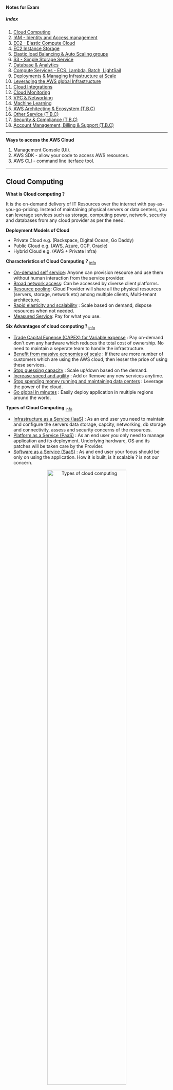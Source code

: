 <h4>Notes for Exam</h4>

<h5>Index</h5>
<ol>
  <li>
    <a href="#cloud-computing"><ins>Cloud Computing</ins></a></ins>
  </li>
  <li>
    <a href="#iam---identity-and-access-management"><ins>IAM - Identity and Access management</ins></a>
  </li>
  <li>
    <a href="#ec2---elastic-compute-cloud-iaas"><ins>EC2 - Elastic Compute Cloud</ins></a>
  </li>
  <li>
    <a href="#ec2-instance-storage"><ins>EC2 Instance Storage</ins></a>
  </li>
  <li>
    <a href="#elastic-load-balancing--auto-scaling-groups"><ins>Elastic load Balancing & Auto Scaling groups</ins></a>
  </li>
  <li>
    <a href="#s3---simple-storage-service"><ins>S3 - Simple Storage Service</ins></a>
  </li>
  <li>
    <a href="#databases--analytics"><ins>Database & Analytics</ins></a>
  </li>
  <li>
    <a href="#compute-services---ecs-lambda-batch-lightsail"><ins>Compute Services - ECS, Lambda, Batch, LightSail</ins></a>
  </li>
  <li>
    <a href="#deployments--managing-infrastructure-at-scale"><ins>Deployments & Managing Infrastructure at Scale</ins></a>
  </li>
  <li>
    <a href="#leveraging-the-aws-global-infrastructure"><ins>Leveraging the AWS global Infrastructure</ins></a>
  </li>
  <li>
    <a href="#cloud-integrations"><ins>Cloud Integrations</ins></a>
  </li>
  <li>
    <a href="#cloud-monitoring"><ins>Cloud Monitoring</ins></a>
  </li>
  <li>
    <a href="#vpc--networking"><ins>VPC & Networking</ins></a>
  </li>
  <li>
    <a href="#machine-learning"><ins>Machine Learning</ins></a>
  </li>
  <li>
    <a href="#"><ins>AWS Architecting & Ecosystem (T.B.C)</ins></a>
  </li>
  <li>
    <a href="#"><ins>Other Service (T.B.C)</ins></a>
  </li>
  <li>
    <a href="#"><ins>Security & Compliance (T.B.C)</ins></a>
  </li>
  <li>
    <a href="#"><ins>Account Management, Billing & Support (T.B.C)</ins></a>
  </li>
</ol>

---
<div>
  <strong>Ways to access the AWS Cloud</strong>
  <ol>
    <li>Management Console (UI).</li>
    <li>AWS SDK - allow your code to access AWS resources.</li>
    <li>AWS CLI - command line iterface tool.</li>
  </ol>
</div>

---

<h2>Cloud Computing</h2>

<strong>What is Cloud computing ? </strong>
<p>
  It is the on-demand delivery of IT Resources over the internet with pay-as-you-go-pricing. Instead of maintaining physical servers or data centers, you can leverage services such as storage, computing power, network, security and databases from any cloud provider as per the need.
</p>
<strong>Deployment Models of Cloud</strong>
<ul>
  <li>Private Cloud e.g. (Rackspace, Digital Ocean, Go Daddy)</li>
  <li>Public Cloud e.g. (AWS, Azure, GCP, Oracle)</li>
  <li>Hybrid Cloud e.g. (AWS + Private Infra)</li>
</ul>

<p>
  <strong>Characteristics of Cloud Computing ?</strong>
  <sub><a href="https://www.jigsawacademy.com/blogs/cloud-computing/characteristics-of-cloud-computing/">info</a></sub>
</p>

<ul>
  <li><ins>On-demand self service</ins>: Anyone can provision resource and use them without human interaction from the service provider.</li>
  <li><ins>Broad network access</ins>: Can be accessed by diverse client platforms.</li>
  <li><ins>Resource pooling</ins>: Cloud Provider will share all the physical resources (servers, storage, network etc) among multiple clients, Multi-tenant architecture.</li>
  <li><ins>Rapid elasticity and scalability</ins> : Scale based on demand, dispose resources when not needed.</li>
  <li><ins>Measured Service</ins>: Pay for what you use.</li>
</ul> 

<p>
  <strong>Six Advantages of cloud computing ? </strong> <sub><a href="https://docs.aws.amazon.com/whitepapers/latest/aws-overview/six-advantages-of-cloud-computing.html">info</a></sub>
</p>

<ul>
  <li><ins>Trade Capital Expense (CAPEX) for Variable expense</ins> : Pay on-demand don't own any hardware which reduces the total cost of ownership. No need to maintain a seperate team to handle the infrastructure.</li>
  <li><ins>Benefit from massive economies of scale</ins> : If there are more number of customers which are using the AWS cloud, then lesser the price of using these services.</li>
  <li><ins>Stop guessing capacity</ins> : Scale up/down based on the demand.</li>
  <li><ins>Increase speed and agility</ins> : Add or Remove any new services anytime.</li>
  <li><ins>Stop spending money running and maintaining data centers</ins> : Leverage the power of the cloud.</li>
  <li><ins>Go global in minutes</ins> : Easily deploy application in multiple regions around the world.</li>
</ul>

<p>
  <strong>Types of Cloud Computing</strong> <sub><a href="https://docs.aws.amazon.com/whitepapers/latest/aws-overview/types-of-cloud-computing.html" >info</a></sub>
</p>

<ul>
  <li><ins>Infrastructure as a Service (IaaS)</ins> : As an end user you need to maintain and configure the servers data storage, capcity, networking, db storage and connectivity, assess and security concerns of the resources.</li>
  <li><ins>Platform as a Service (PaaS)</ins> : As an end user you only need to manage application and its deployment. Underlying hardware, OS and its patches will be taken care by the Provider.</li>
  <li><ins>Software as a Service (SaaS)</ins> : As and end user your focus should be only on using the application. How it is built, is it scalable ? is not our concern.</li>
</ul>

<p align="center">
  <img align="center" style="display:block;margin:0% auto;width:70%;" alt="Types of cloud computing" src="assets/types-cloud-computing.jpg" />
  <p align="center">Cloud computing types responsibilities</p>
</p>

<p>
  <strong>Pricing of the Cloud </strong> <a href="https://aws.amazon.com/pricing/"><sub>info</sub></a>
</p>
<ul>
  <li><ins>Compute</ins> : Pay for the compute time.</li>
  <li><ins>Storage</ins> : Pay for the data stored in the cloud.</li>
  <li><ins>Data transfer OUT of the cloud</ins> : Data transfer in is free.</li>
</ul>

---

<h2>IAM - Identity and Access management</h2>
<strong>What is IAM ?</strong>
<p>
  AWS Identity and Access Management (IAM) provides fine-grained access control across all of AWS resources. With, IAM you can create users, groups and 
  assign permissions to them.
</p>

<p align="center">
  <img align="center" style="display:block;margin:0% auto;width:70%;" alt="IAM users and groups" src="assets/iam-user-groups.jpg" />
  <p align="center">IAM Users and Groups</p>
</p>

<strong>IAM Identities</strong> <a href="https://docs.aws.amazon.com/IAM/latest/UserGuide/id.html"><sub>info</sub></a>

<p>
  IAM identity provides access to an AWS account. Each IAM identity can be associated with one or more policies. Different types of identities under IAM:
</p>

<ul>
  <li><ins>Users</ins>: Members/Employees of the organization with pre-defined privileges and having an account in the AWS cloud. ROOT user is the one who registered the account, rest are called as the IAM users invited or added by the ROOT.</li>
  <li><ins>Groups</ins>: Consists of only users added to it. A user can be a part of one or more group. Group cannot be added to another group.</li>
  <li><ins>Permissions</ins>: Defines what privileges a user can have, in short which AWS resource an individual or a service can access or work with e.g. S3, EC2, Lambda, EBS etc</li>
  <li><ins>Role</ins>: A Role is a logical entity inside AWS, which can be assigned to any user/service. Roles have policies/permissions assigned to it and should be undertaken by any service/user who needs it.
    <div>
      <ins>Scenarios when you need to create roles</ins>
      <ul>
        <li><ins>Lambda Role</ins> : Lambda needs to access the S3 bucket to store or retrieve some files.</li>
        <li><ins>EC2 Role</ins> : EC2 services needs to access the S3 bucket to store or retrieve some files.</li>
        <li><ins>SQS Role</ins> : SQS services needs to send objects to lambda for further processing.</li>
      </ul>
    </div>
  </li>
</ul>

<strong>Access Management - IAM Policy structure</strong> <a href="https://docs.aws.amazon.com/IAM/latest/UserGuide/access_policies_manage.html"><sub>info</sub></a>

<p>
  Policies are JSON documents that are associated with a group, role or user. Policies define the types of permissions that a user can have. You should only assign the permissions that are required by the users.
</p>
<p>
  In the policy Version, ID, and a Statement are included. Because a statement is a list, it must contain at least one statement in order to be considered a valid policy. It manages the permissions required by the user or a service for various AWS resources.
</p>

<p>Example policy allowing all resources to access the S3 getObject service in AWS.</p>

<pre style="color:#FFF;background-color:#464646;">
  {
    "Id": "CustomS3ObjectAccessPolicy2072022",
    "Version": "2012-10-17",
    "Statement": [
      {
        "Sid": "StmtForCustomS3ObjectAccessPolicy2072022",
        "Effect": "Allow",
        "Principal": "*",
        "Action": [
          "s3:getObject"
      ],
      "Resource": "arn:aws:s3:::demo-learning-web-bucket/*"
      }
    ]
  }
</pre>

<ul>
  <li><ins>Id</ins>: the identifier of the policy. AWS recommended to use UUID for uniqueness.</li>
  <li><ins>Version</ins>: Specifies which syntax rules to be followed for the policy structure. Latest version is the "2012-10-17" older was "2008-10-17". Policy variables is introduced in the latest version.</li>
  <li><ins>Statement</ins>: contain a single statement or an array of individual statements. </li>
  <li><ins>Sid</ins>: unique identifier for the statement.</li>
  <li><ins>Effect</ins>: possible values Allow/Deny.</li>
  <li><ins>Principal</ins>: Who need to access, ARN of the user or the Service. Can specify a single value or a list.</li>
  <li><ins>Action</ins>: Possible actions that must be allowed to that resource. Inthe above example you are only allowing the getObject action from S3.</li>
  <li><ins>Resource</ins>: Limit to individual resources created under a Service. In the above example you are allowing access to a single bucket "demo-learning-web-bucket" created under the AWS S3 service.</li>
</ul>

<h4>Advanced</h4>
<ol>
  <li>
    <strong>AWS Cloudshell</strong>: This service is available only in few regions. It provides with an in browser terminal to interact with the AWS account and its services, alternative of using AWS-CLI.
  </li>
  <li>
    <strong>IAM Security Tool</strong>
    <div>
      <ol>
        <li><ins>IAM Credential Report</ins> : lists all users in the account and status of their credntials such as access keys, mfa status, password, last login etc</li>
        <li><ins>IAM Access Advisor</ins> : Shows permission granted to the user and when those services were last accessed.</li>
      </ol>
    </div>
  </li>
  <li>
    <strong>S.T.S Security Token Service</strong>: AWS provides AWS Security Token Service (AWS STS) as a web service that enables you to request temporary, limited-privilege credentials for AWS Identity and Access Management (IAM) users or for users you authenticate (federated users).
  </li>
  <li>
    <strong>Cognito</strong>: Amazon Cognito provides authentication, authorization, and user management for your web and mobile apps. Your users can sign in directly with a user name and password, or through a third party such as Facebook, Amazon, Google or Apple.
  </li>
  <li>
    <strong>Directory Service</strong>: AWS Directory Service provides multiple ways to use Microsoft Active Directory (AD) with other AWS services. Directories store information about users, groups, and devices, and administrators use them to manage access to information and resources. AWS Directory Service provides multiple directory choices for customers who want to use existing Microsoft AD or Lightweight Directory Access Protocol (LDAP)–aware applications in the cloud. It also offers those same choices to developers who need a directory to manage users, groups, devices, and access.
  </li>
  <li>
    <strong>AWS Identity Center</strong>: AWS IAM Identity Center (successor to AWS Single Sign-On) helps you securely create or connect your workforce identities and manage their access centrally across AWS accounts and applications. IAM Identity Center is the recommended approach for workforce authentication and authorization on AWS for organizations of any size and type. 
  </li>
</ol>

---

<h2>EC2 - Elastic Compute Cloud (IaaS)</h2>

<p>
  Amazon Elastic Compute Cloud (Amazon EC2) provides scalable computing capacity in the Amazon Web Services (AWS) Cloud. It eliminates the need to invest in hardware up front, so you can develop and deploy applications faster. Amazon EC2 enables you to scale up or down; handle changes in requirements or spikes in popularity, reducing the need to forecast traffic.
</p>

<strong>Instance Start-up</strong>

<p>EC2 service allows user to select below configuration when starting up a new EC2 instance.</p>

<ul>
  <li>Operting system : Window, Linux, Mac OS</li>
  <li>Compute Power & CPU cores</li>
  <li>System memory or RAM</li>
  <li>Storage Space in G.B.</li>
  <li>Static IP addresses assigned to the machine</li>
  <li>Security groups or the ports to allow and disallow the traffic</li>
  <li>EC2 user data - set up shell script commands to install or update any package when creating a new virtual machine, the script is only executed once. Can be used to setup a lamp stack, git tools, os updates etc</li>
</ul>

<strong>EC2 instance type</strong> <a href="https://aws.amazon.com/ec2/instance-types/"><sub>info</sub></a>

<ol>
  <li><ins>General Purpose</ins>: General purpose instances provide a balance of compute, memory and networking resources, good to use as application web servers.</li>
  <li><ins>Compute Optimised</ins>: Applications which require high processing power. e.g. batch processing, machine learning etc</li>
  <li><ins>Memory Optimised</ins>: Applications that process large data sets in memory. e.g. redis cache, non relation database, solr search cache etc This storage is best suitable for temporary storage data which be recreated anytime if there is a loss.</li>
  <li><ins>Accelerated Computing</ins>: Accelerated computing instances use hardware accelerators, or co-processors, to perform functions, such as floating point number calculations, graphics processing, or data pattern matching, more efficiently than is possible in software running on CPUs.</li>
  <li><ins>Storage optimised</ins>: Perform sequential read write operations on large datasets. These instances are fine tuned to deliver multiple low-latency, random I/O operaions per second for any application.</li>
</ol>

<strong>EC2 Security groups</strong> <a href="https://docs.aws.amazon.com/AWSEC2/latest/UserGuide/ec2-security-groups.html"><sub>info</sub></a>

<p>
  Security group allow incorming and outgoing traffic from your ec2 instances by acting as a firewall. you can configure the ports and the type of traffic that must be allowed to your EC2 instance. Incoming traffic is configred via the inbound rules and Outgoing using the outbound rules. By default all outgoing traffic only is allowed on security groups, you can attach more than one security group to any EC2 instances.
</p>
<p align="center">
  <img align="center" style="display:block;margin:0% auto;width:70%;" alt="Security Groups" src="assets/security-group.jpg" />
  <p align="center">Security Groups overview</p>
</p>
<strong>EC2 - Instance connect</strong>
<p>
  Allows to SSH into EC2 instance by starting a terminal session in the browser. Currently only works with linux AMI.
</p>

<strong>How do roles work for EC2 instances ?</strong>
<p>
  Application running on the EC2 instances needs access to the S3 service. So instead of adding the access_id/secret on the EC2 instance which will be a bad idea (anyone can see it), you create an IAM role and attach it to the instance. The role would be having all the necessary policies attached to it so that it can access the S3 service, application then can use the role's temporary credentials to access the S3 service.
</p>

<p align="center">
  <img align="center" style="display:block;margin:0% auto;width:70%;" style="width:95%;" alt="Security Groups" src="assets/ec2role.jpg" />
  <p align="center">EC2 role representation</p>
</p>

<strong>Instance purchasing options</strong> <a href="https://docs.aws.amazon.com/AWSEC2/latest/UserGuide/ec2-reserved-instances.html"><sub>info</sub></a>

<p>
  Amazon EC2 provides the following purchasing options which enable cost optimazation as per the need -:
</p>

<table>
  <thead>
    <tr>
      <th>Type</th>
      <th>Scope</th>
      <th>Description</th>
    </tr>
  </thead>
  <tbody>
    <tr>
      <td><strong>On-Demand Instances</strong></td>
      <td>Regional/Zonal</td>
      <td>Pay, by the second, for the instances that you launch.</td>
    </tr>
    <tr>
      <td><strong>Savings Plans</strong></td>
      <td>Regional/Zonal</td>
      <td>Reduce your Amazon EC2 costs by making a commitment to a consistent amount of usage, in USD per hour, for a term of 1 or 3 years. Further usage is priced as per on-demand rates.</td>
    </tr>
    <tr>
      <td><strong>Reserved Instances</strong></td>
      <td>Regional/Zonal</td>
      <td>Reduce your Amazon EC2 costs by making a commitment to a consistent instance configuration, including instance type and region, OS for a term of 1 or 3 years.</td>
    </tr>
    <tr>
      <td><strong>Convertible Reserved Instances</strong></td>
      <td>Regional/Zonal</td>
      <td>Allows to change the EC2 instance typem instance family, OS, scope and memory.</td>
    </tr>
    <tr>
      <td><strong>Sceduled Reserved Instances</strong></td>
      <td>Regional/Zonal</td>
      <td>With Scheduled Reserved Instances, you can reserve capacity that is scheduled to recur daily, weekly, or monthly, with a specified start time and duration, for a one-year term. After you complete your purchase, the instances are available to launch during the time windows that you specified.</td>
    </tr>
    <tr>
      <td><strong>Spot Instances</strong></td>
      <td>Regional/Zonal</td>
      <td>Request unused EC2 instances, which can reduce your Amazon EC2 costs significantly.</td>
    </tr>
    <tr>
      <td><strong>Dedicated Hosts</strong></td>
      <td>Specific Region</td>
      <td>Pay for a physical host that is fully dedicated to running your instances, and bring your existing per-socket, per-core, or per-VM software licenses to reduce costs. Most expensive option.</td>
    </tr>
    <tr>
      <td><strong>Dedicated Instances</strong></td>
      <td>Regional/Zonal</td>
      <td>Pay, by the hour, for instances that run on single-tenant hardware.</td>
    </tr>
    <tr>
      <td><strong>Capacity Reservations</strong></td>
      <td>Zonal</td>
      <td>Reserve capacity for your EC2 instances in a specific Availability Zone for any duration.</td>
    </tr>
  </tbody>
</table>

---

<h2>EC2 Instance Storage</h2>
<p>
  Amazon EC2 provides with flexible, cost effective, and easy-to-use data storage options for your EC2 instances. Each option has a unique combination of performance and durability.
</p>

<ol>
  <li><strong>EBS - Elastic block storage</strong>
  <p>
    Amazon EBS is network storage drive that can be attached to any EC2 instance for storing data which requires frequent updates. EBS drive can be attached to only one EC2 instance, but you can attach multiple EBS to one EC2 instance. These drives are confined to a given avaialbility zone i.e you cannot attach drive in us-east-1a to and EC2 isntance running in us-east-1b. In order to create backups of the attached EBS volumes you create snapshots which can be attached to any EC2 in another region or AZ.
    <a href="https://docs.aws.amazon.com/AWSEC2/latest/UserGuide/AmazonEBS.html"><sub>info</sub></a>
  </p>
  <p align="center">
    <img align="center" style="display:block;margin:0% auto;width:70%;" src="assets/ebs.jpg" />
    <p align="center">Elastic block storage representation</p>
  </p>
</li>
<li>
  <strong>EBS - Snapshot</strong>
  <p>
    Backup of EBS volumes is called as Snapshots. Can be taken when the EBS volume is attached to the EC2 instance, good is to dettach before taking the snapshot. It cab be copied across regions and AZ to attach it to another EC2 instances.<a href="https://docs.aws.amazon.com/AWSEC2/latest/UserGuide/EBSSnapshots.html"><sub>info</sub></a>
  </p>
  <ins>EBS Features</ins>
  <ul>
    <li>Move the snapshot to archive tier which can reduce the cost upto 75%. Restoring from archive tier can take upto 24-48 hours.</li>
    <li>Deleted snapshots can be recovered by setting up a retention period.</li>
  </ul>
</li>
<li>
  <strong>AMI - Amazon Machine Images</strong>
  <p>
    Are images which are created and maintained by the AWS team which helps in launching an EC2 instance, similar to an operating system image. you can launch multiple instance having the same AMI or different AMIs.
  </p>
  <p>
    you can create our own AMI by launching an EC2 instance and then customizing it as per our own requirement to create an image from it. This created image is specific to a region and can be copied across multiple regions.<a href="https://docs.aws.amazon.com/AWSEC2/latest/UserGuide/AMIs.html"><sub>info</sub></a>
  </p>
</li>
<li>
  <strong>EC2 - Builder image</strong>
  <p>
    Automate the create, update, test and distribute cycle of AMI or container images. This service can be run in a schedule daily, weekly, bi-weekly or on monthly basis. You pay only for the resources utilized for creating the image and the storage space required by the created image. Resources required for creating an image includes the EC2 instance as it takes the user supplied (bootstrap) commands to create the final image. Imagine this as creating a docker image in local using a Dockerfile, you need an environment to create it. As it is a regional service you can distribute it across any region.<a href="https://docs.aws.amazon.com/imagebuilder/latest/userguide/what-is-image-builder.html"><sub>info</sub></a>
  </p>
  <p align="center">
    <img align="center" style="display:block;margin:0% auto;width:70%;" src="assets/imgbuilder.jpg" />
    <p align="center">Image builder process</p>
  </p>
</li>
<li>
  <strong>EC2 - Instance Store</strong>
  <p>
    An instance store provides temporary block-level storage for our instance. This storage is located on disks that are physically attached to the host computer. Instance store is ideal for temporary storage of information that changes frequently, such as buffers, caches, scratch data, and other temporary content, or for data that is replicated across a fleet of instances, such as a load-balanced pool of web servers.
  </p>
  <p>
    An instance store consists of one or more instance store volumes exposed as block devices. The size of an instance store as well as the number of devices available varies by instance type.<a href="https://docs.aws.amazon.com/AWSEC2/latest/UserGuide/InstanceStorage.html"><sub>info</sub></a>
  </p>
</li>
<li>
  <strong>EFS - Elastic File Storage</strong>
  <p>
    Amazon EFS provides scalable file storage for use with Amazon EC2. You can use an EFS file system as a common data source for workloads and applications running on multiple instances. EFS can only be attached to linux machines.<a href="https://docs.aws.amazon.com/efs/latest/ug/whatisefs.html"><sub>info</sub></a>
  </p>
</li>
<li>
  <strong>EFS-IA - Elastic File Storage Infrequent access</strong>
  <p>
    Storage class optmized to redice cost of storage for file which are not accessed frequently. Cost are 92% lower than EFS standard class. Set a policy to move files to EFS-IA if they are not accessed in x days.
  </p>
</li>
</ol>

---

<h2>Elastic load Balancing & Auto Scaling groups</h2>

<ol>
  <li>
    <strong>Scalability & High Availability</strong>
    <p>
      A measurement of a system's ability to grow to accommodate an increase in demand. High availability means running your system/application in multiple regions or availability zones to avoid failure or hardware loss. A System or an Infrastructure can be called as scalable in two ways.
    </p>
    <ul>
      <li><ins>Vertical Scalability</ins>: Increasing the size of the instance or resource attached to it viz. RAM, CPU, Storage etc</li>
      <li><ins>Horizontal Scalability</ins>: Increase the number of instances running <a href="https://docs.aws.amazon.com/whitepapers/latest/real-time-communication-on-aws/high-availability-and-scalability-on-aws.html"><sub>info</sub></a></li>
    </ul>
  </li>
  <li>
    <strong>Elasticity</strong>
    <p>
      Any system which can scale up or down depending on the load. Elasticity is the ability to acquire resources as you need them and release resources when you no longer need them. In the cloud, you want to do this automatically. 
    </p>
  </li>
  <li>
    <strong>Agility</strong>
    <p>
      Ability to add new resources and hardware at ease.
    </p>
  </li>
  <li>
    <strong>Load Balancers</strong>
    <p>
      A load balancer distributes workloads across multiple compute resources, such as virtual servers. Using a load balancer increases the availability and fault tolerance of your applications.
    </p>
    <p>
      Compute resources can be added or removed from the load balancer as the need change, without disrupting the overall flow of requests to the applications.
    </p>
    <p>
      You can configure health checks, which monitor the health of the compute  resources, so that the load balancer sends requests only to the healthy ones.<a href="https://docs.aws.amazon.com/elasticloadbalancing/latest/userguide/what-is-load-balancing.html"><sub>info</sub></a>
    </p>
    <p align="center">
      <img align="center" style="display:block;margin:0% auto;width:70%;" src="assets/elb.jpg">
      <p align="center">Load Balancers</p>
    </p>
    <strong>Type of Load Balancers</strong>
    <ul>
      <li><ins>Application Load Balancer</ins>: Application Load Balancer operates at the request level (layer 7), routing traffic to targets (EC2 instances, containers, IP addresses, and Lambda functions) based on the content of the request. Ideal for advanced load balancing of HTTP and HTTPS traffic, Application Load Balancer provides advanced request routing targeted at delivery of modern application architectures, including microservices and container-based applications. It simplifies and improves the security of our application, by ensuring that the latest SSL/TLS ciphers and protocols are used at all times.</li>
      <li><ins>Network load Balancer</ins>: Network Load Balancer operates at the connection level (Layer 4), routing connections to targets (Amazon EC2 instances, microservices, and containers) within Amazon VPC, based on IP protocol data. Ideal for load balancing of both TCP and UDP traffic, Network Load Balancer is capable of handling millions of requests per second while maintaining ultra-low latencies. Network Load Balancer is optimized to handle sudden and volatile traffic patterns while using a single static IP address per Availability Zone. It is integrated with other popular AWS services such as Auto Scaling, Amazon EC2 Container Service (ECS), Amazon CloudFormation, and AWS Certificate Manager (ACM).</li>
      <li><ins>Gateway load Balancer</ins>: Gateway Load Balancer helps us easily deploy, scale, and manage your third-party virtual appliances. It gives you one gateway for distributing traffic across multiple virtual appliances while scaling them up or down, based on demand. This decreases potential points of failure in your network and increases availability.</li>
    </ul>
  </li>
  <li>
    <strong>Attaching Load Balancer for EC2 instances</strong>
    <p>Steps :</p>
    <ul>
      <li>Launch 2 EC2 instances with a single web page (index.html) which identifies the instance which is serving the current request.</li>
      <li>Create a Elastic Load Balancer of type application, attach a secutiry group to it which allows only HTTP traffic (port 80).</li>
      <li>Make sure similar security group are also attached to the EC2 instances to allow HTTP traffic.</li>
      <li>Create a Target Group which registers the two EC2 servers as targets.</li>
      <li>Assign this Target Group to the ALB.</li>
      <li>Copy the DNS name attached to the ALB, open it in the browser and verify if the correct web pages are served.</li>
    </ul>
  </li>
  <li>
    <strong>Auto Scaling Group</strong>
    <p>
      Traffic received by the application can increase at any time. Auto Scaling group contains a collection of EC2 instances that are treated as a logical grouping for the purposes of automatic scaling and management. The main goal of an Auto Scaling Group is to Scale-out (add more instances) when the load on the application increases and scale-in (remove instances) when it decreases, it also ensures that the minimum number of EC2 instances are always running and to replaces the faulty instances with healthy ones.<a href="https://docs.aws.amazon.com/autoscaling/ec2/userguide/auto-scaling-groups.html"><sub>info</sub></a>
    </p>
    <p align="center">
      <img align="center" style="display:block;margin:0% auto;width:70%;" src="assets/asg.jpg">
      <p align="center">Auto Scaling Group</p>
    </p>
  </li>
  <li>
    <strong>Scaling Strategies</strong>
    <ol>
      <li><ins>Manual Scaling</ins>: Change the ASG settings manually.</li>
      <li>
        <ins>Dynamic Scaling</ins>: Respond to changing demand.
        <ul>
          <li><ins>Simple/Step Scaling</ins>: With step scaling and simple scaling, you choose scaling metrics and threshold values for the CloudWatch alarms that invoke the scaling process.</li>
          <li><ins>Simple/Step Scaling</ins>: Specify an average value or metric of an application e.g. Scale to keep the CPU utilization at 60%.</li>
          <li><ins>Predictive Scaling</ins>: Use predictive scaling to increase the number of EC2 instances in your Auto Scaling group in advance of daily and weekly patterns in traffic flows.</li>
        </ul>
      </li>
    </ol>
  </li>
</ol>

---

<h2>S3 - Simple Storage Service</h2>

<p>
  Amazon Simple Storage Service (Amazon S3) is an object storage service that offers industry-leading scalability, data availability, security, and performance. Called as the main backbone of AWS and is promoted as a "infinitely scaling" storage service. Many websites hosted on AWS use S3 for storage as well as many AWS services. <a href="https://docs.aws.amazon.com/AmazonS3/latest/userguide/Welcome.html"><sub>info</sub></a></p>
<strong>Use Cases</strong>

<ul>
  <li>Backup and Storage</li>
  <li>Disaster Recovery</li>
  <li>Application hosting</li>
  <li>Files</li>
</ul>

<strong>Overview of S3 buckets</strong>

<ul>
  <li>Files stored in S3 are called as objects. Objects have a key associated with them which is the full path needed to retrieve that file from a given bucket.<br>Example: s3://my_bucket/my_file.txt => key is my_file.txt</li>
  <li>Buckets created in S3 must have unique name globally (across all regions).</li>
  <li>Buckets are created at region level.</li>
  <li>Maximum upload size is 5TB</li>
</ul>

<ol>
  <li>
    <strong>S3 Security</strong>: Access Control on S3 buckets and the objects contained in it.
    <ul>
      <li><ins>User Based</ins>: IAM Policies attached to a user confined to only specific S3 features.</li>
      <li><ins>Resource (Bucket Policies)</ins>: Permissions attached to the bucket applies to all the objects in the bucket owned by the bucket owner. If ACL option is disabled all objects contained inside the bucket are owned by the account/bucket owner including those uploaded by other AWS accounts. <a href="https://docs.aws.amazon.com/AmazonS3/latest/userguide/bucket-policies.html"><sub>info</sub></a></li>
      <li><ins>Resource (Object ACL)</ins>: Finer grain control on the objects uploaded in S3 bucket.</li>
      <li><ins>Resource (Bucket ACL)</ins>: Finer grain control on the Bucket.</li>
    </ul>
  </li>
  <li>
    <strong>S3 Public Bucket Policy</strong>: To allow public access (able to access files in browser or through any service) to files inside any bucket follow the following points. When creating a new/existing S3 bucket uncheck the option which reads "Block all public access", add a new Bucket policy using the <a href="https://awspolicygen.s3.amazonaws.com/policygen.html">Policy Generator</a> which allows all Principals (services/users) to access S3 objects.
    <pre style="color:#FFF;background-color:#464646;">
      {
        "Id": "Policy1661705525639",
        "Version": "2012-10-17",
        "Statement": [
          {
            "Sid": "Stmt1661705522813",
            "Action": [
              "s3:GetObject"
            ],
            "Effect": "Allow",
            "Resource": "arn:aws:s3:::demo-learning-web-bucket-replica",
            "Principal": "*"
          }
        ]
      }
    </pre>
  </li>
  <li>
    <strong>S3 versioning</strong>: Version S3 objects, it is enabled at bucket level. Over-writing the same object creates a new version. Versioning helps you to recover from accidental deletion or roll back to previous version. <strong>Imp notes</strong>: versioning can be enabled/disabled at any time after a bucket is created or when creating a new. If enabled after bucket creation all objects will have default value as "null". Disabling versioning does not deletes the previous versions.
  </li>
  <li>
    <strong>S3 Access Logs</strong>: Log all requests made to a S3 bucket from any service or account. The data is stored in another S3 bucket, used by data analysis tools to find access/usage patterns.
  </li>
  <li>
    <strong>S3 Replication</strong>: Copy contents of S3 bucket to another S3 bucket. Versioning must be enabled to achieve replication. Copying happens asynchronously, buckets can be in diffetent accounts.
    <ul>
      <li><ins>Cross Region Replication</ins>: Copy data to another bucket in different region.</li>
      <li><ins>Same Region Replication</ins>: Copy data to another bucket in same region.</li>
    </ul>
  </li>
  <li>
    <strong>S3 Storage Classes</strong>: Amazon S3 offers a range of storage classes that you can choose from, based on the data access, resiliency, and cost requirements of your workloads. S3 storage classes are purpose-built to provide the lowest cost storage for different access patterns. S3 storage classes are ideal for virtually any use case, including those with demanding performance needs, data residency requirements, unknown or changing access patterns, or archival storage. <a href="https://aws.amazon.com/s3/storage-classes/"><sub>info</sub></a>
    <p style="color:red;"><em>Note:: Check the official AWS docs (https://aws.amazon.com/s3/storage-classes/) for in depth understanding.</em></p>
    <table>
      <thead>
        <tr>
          <td><strong>Storage Classes</strong></td>
          <td><strong>Availability</strong></td>
          <td><strong>Features</strong></td>
          <td><strong>Use cases</strong></td>
        </tr>
      </thead>
      <tbody>
        <tr>
          <td>S3 Standard - General purpose</td>
          <td>99.99%</td>
          <td>Used for frequently accessed data. Low latency and high throughput.</td>
          <td>Web applications, dynamic applications, big data analytics</td>
        </tr>
        <tr>
          <td>S3 Standard - Infrequent access</td>
          <td>99.99%</td>
          <td>Used for less frequently accessed data, but requires rapid retrieval when needed.Minimum storage duration is 30 days.</td>
          <td>Long term storage, backups, data store for disaster recovery</td>
        </tr>
        <tr>
          <td>S3 One Zone - Infrequent access</td>
          <td>99.5%</td>
          <td>Used for less frequently accessed data, but requires rapid retrieval when needed. This storage class stores data in a single AZ unlike other who stores data into minimum of 3 AZ. Cost 20% less than S3 Standard - IA.Minimum storage duration is 30 days.</td>
          <td>Storing secondary backups</td>
        </tr>
        <tr>
          <td>S3 Glacier - Instant retrieval</td>
          <td>99.99%</td>
          <td>Archive storage class that delivers lowest cost storage for long lived data that is rarely accessed and requires retrieval in milliseconds. Using this storage class can save cost upto 68% than S3 - IA. Minimum storage duratin for objects should be 90 days.</td>
          <td>News media, user generated content etc</td>
        </tr>
        <tr>
          <td>S3 Glacier - Flexible retrieval</td>
          <td>99.99%</td>
          <td>Archived storage class. Costs 10% less than S3 glacier instance retrieval. Data which is less accessed less than 1/2 times in a year. This class differs from S3 - IA or S3 one zone IA, as archived data is not retrieved rapidly (minutes to hours). Configurable retrieval times, from minutes to hours, with free bulk retrievals. Minimum storage duration is 90 days.</td>
          <td>Disaster recovery, offsite data storage etc</td>
        </tr>
        <tr>
          <td>S3 Glacier - Deep Archive</td>
          <td>99.99%</td>
          <td>Archived storage class.Data retrieval can take around 12 hours. Minimum storage duration is 180 days.</td>
          <td>Disaster recovery, offsite data storage etc</td>
        </tr>
        <tr>
          <td>S3 Intelligent - Tiering</td>
          <td>99.99%</td>
          <td>Automatically move objects/files to other storage classes based on the usage patten. Can save cost by moving files to correct tier.</td>
          <td>any use case can be considered</td>
        </tr>
      </tbody>
    </table>
  </li>
  <li>
    <strong>S3 Object lock & Glacier Vault lock</strong>: Adopt a WORM policy (Write Once Read Many) model. Block an object version deletion for a specified amount of time.
  </li>
  <li>
    <strong>S3 Encryption</strong>: Three types to be considere for all uploaded files. No encryption - nothing is encrypted. Server-Side Encryption - Encrypt file after uploaded to S3, handled by AWS. Client side Encryption - USer encypts the file with some private key before uplaoding.
  </li>
  <li>
    <strong>AWS Snow family</strong>: Offline devices to perform data migrations in and out of AWS. If it takes weeks to transfer data to AWS over the network you should use Snowball devices.
    <p>Devices:</p>
    <table>
      <thead>
        <tr>
          <td></td>
          <td><strong>AWS Snowcone</strong></td>
          <td><strong>AWS Snowball edge storage optimized</strong></td>
          <td><strong>AWS snowball edge compute optimized</strong></td>
          <td><strong>AWS snowmobile</strong></td>
        </tr>
      </thead>
      <tbody>
        <tr>
          <td>Usable HDD Storage</td>
          <td>8 TB</td>
          <td>80 TB</td>
          <td>42 TB</td>
          <td>100 PB</td>
        </tr>
        <tr>
          <td>Usable SDD Storage</td>
          <td>14 TB</td>
          <td>1 TB</td>
          <td>7.68 TB</td>
          <td>No</td>
        </tr>
        <tr>
          <td>Usable vCPUs</td>
          <td>4 vCPUs</td>
          <td>40 vCPUs</td>
          <td>52 vCPUs</td>
          <td>N/A</td>
        </tr>
        <tr>
          <td>Usable Memory</td>
          <td>4 GB</td>
          <td>80 GB</td>
          <td>208 GB</td>
          <td>N/A</td>
        </tr>
        <tr>
          <td>Storage Clustering</td>
          <td>No</td>
          <td>Yes, 5-10 nodes</td>
          <td>Yes, 5-10 nodes</td>
          <td>N/A</td>
        </tr>
        <tr>
          <td>256-bit Encryption</td>
          <td>Yes</td>
          <td>Yes</td>
          <td>Yes</td>
          <td>Yes</td>
        </tr>
        <tr>
          <td>HIPAA Compliant</td>
          <td>No</td>
          <td>Yes, eligible</td>
          <td>Yes, eligible</td>
          <td>Yes, eligible</td>
        </tr>
        <tr>
          <td>Data Sync</td>
          <td>Pre-installed</td>
          <td>No</td>
          <td>No</td>
          <td>No</td>
        </tr>
      </tbody>
    </table>
  </li>
  <li>
    <strong>AWS Edge locations</strong>: Process or generate data on an edge location's. These locations may have limited/no internet access, no access to compiuting power. Examples: Trasport services, Ships, underground mining etc
  </li>
  <li>
    <strong>AWS Storage Gateway</strong>: AWS Storage Gateway is a set of hybrid  cloud storage services that provide on-premises access to virtually unlimited cloud storage.
  </li>
</ol>

---

<h2>Databases & Analytics</h2>

<ol>
  <li>
    <strong>AWS RDS & Aurora</strong>: RDS stands for Relational Database service, and is a managed Database service provided by the AWS. It allows provisioning database engines such as Mysql, Postgres, MariaDb, Oracle, Aurora etc. Aurora is a proprietary database built by AWS. <strong>Aurora is 5x better than using mysql on RDS and 3x better than using postgres on RDS.</strong>
    <p><br><ins>Why to use RDS ? you can install any database service in EC2 instances right ?</ins></p>
    <ul>
      <li>RDS is a managed service.</li>
      <li>AWS maintains & updates OS running the RDS instance.</li>
      <li>Features such as auto backups and restore.</li>
      <li>Read replicas for improved read performance.</li>
      <li>Multi AZ setup for Disaster recovery.</li>
      <li>Scaling capability.</li>
      <li>Storage backed by EBS.</li>
      <li>Dashboards for monitoring health.</li>
    </ul>
    <p align="center">
      <img align="center" style="display:block;margin:0% auto;width:70%;" alt="RDS architecture" src="assets/rds.jpg" />
      <p align="center">RDS architecture</p>
    </p>
  </li>
  <li>
    <strong>RDS Deployments options</strong>: Different ways you can configure RDS instances to serve any request.
    <ul>
      <li>
        <ins>Read Replicas</ins>: Amazon RDS Read Replicas provide enhanced performance and durability for Amazon RDS database (DB) instances. They make it easy to elastically scale out beyond the capacity constraints of a single DB instance for read-heavy database workloads. You can create one or more replicas of a given source DB Instance and serve high-volume application read traffic from multiple copies of your data, thereby increasing aggregate read throughput.
        <p align="center">
          <img align="center" style="display:block;margin:0% auto;width:70%;" alt="RDS architecture" src="assets/read-replicas.jpg" />
          <p align="center">RDS deployment architecture</p>
        </p>
      </li>
      <li>
        <ins>Multi AZ</ins>: In an Amazon RDS Multi-AZ deployment, Amazon RDS automatically creates a primary database (DB) instance and synchronously replicates the data to an instance in a different AZ. When it detects a failure, Amazon RDS automatically fails over to a standby instance without manual intervention.
        <a href="https://docs.aws.amazon.com/AmazonRDS/latest/UserGuide/Concepts.MultiAZSingleStandby.html"><sub>info</sub></a>
      </li>
      <li>
        <ins>Multi-Region</ins>: Similar to a Multi-AZ dpeloyment, but provides better application performance region wise as there can be multiple read replicas setup for a given primary database.
      </li>
    </ul>
  </li>
  <li>
    <strong>Elastic Cache</strong>: Is a in-memory database, supported engines are Memcache and Redis. Data stored here is not permanent hence should only be used as a cache service. All Database extensive read tasks must be shifted to an in-memory cache for better performance as it has low latency. <p><em>Strategy :: For any item that needs to be written to DB -> check if it exists in cache -> if not write/update to db then to the cache -> read from cache always -> if deleted from db delete from cache.</em></p>
  </li>
  <li>
    <strong>Dynamo DB</strong>: It is a fully managed NoSQL database. Data stored in dynamo db is encrypted at rest by default. Low in cost and has auto scaling capabilities. Data is stored in SSD's and replicated across multiple Availability Zones in an AWS Region, providing built-in high availability and data durability.
    <p><ins>Dynamo Accelerator DAX</ins>: Cache specific for dynamoc DB. Caches items which are frequently accessed.</p>
    <p><ins>Dynamo Global Tables</ins>: Make a DynamoDB table accessible with low latency across multiple regions.</p>
  </li>
  <li>
    <strong>Redshift</strong>: Based on PostgreSQL but not used for OLTP. Used for OLAP - online analytical proceessing. Columnar storage of data instead of Row, 10x better performance than other data warehousing tools. Provides SQL interface to execute queries.
  </li>
  <li>
    <strong>Amazon EMR</strong>: Stands for "Elastic MapReduce". Creates a Hadoop Cluster to analyze and process vast amount of data. Cluster can be made of multiple EC2 instances. EMR takes care of provisioning and configuring the instances. Provides auto-scaling and is integrated with Spot instances.
  </li>
  <li>
    <strong>Athena</strong>: Serverless query service to perform analytics against S3 objects. Use standard SQL language to query the files. Supports CSV, JSON, ORC files. Use-cases look for a pattern in log files.
  </li>
  <li>
    <strong>QuickSight</strong>: Serverless machine learning-powered business intelligence service to create dashboards. Can source data from RDS/Redshift/DynamoDb etc
  </li>
  <li>
    <strong>Document DB</strong>: AWS name for MongoDB with many performance changes added by AWS team.
  </li>
  <li>
    <strong>Neptune</strong>: Amazon Neptune is a fast, reliable, fully managed graph database service that makes it easy to build and run applications that work with highly connected datasets. The core of Neptune is a purpose-built, high-performance graph database engine that is optimized for storing billions of relationships and querying the graph with milliseconds latency. Neptune supports the popular graph query languages Apache TinkerPop Gremlin and W3C’s SPARQL, allowing you to build queries that efficiently navigate highly connected datasets. Neptune powers graph use cases such as recommendation engines, fraud detection, knowledge graphs, drug discovery, and network security.
  </li>
  <li>
    <strong>Amazon OLDB</strong>: Amazon Quantum Ledger Database (Amazon QLDB) is a fully managed ledger database that provides a transparent, immutable, and cryptographically verifiable transaction log owned by a central trusted authority. It is used to track all application data changes, and maintain a complete and verifiable history of changes over time.
  </li>
  <li>
    <strong>Managed Blockchain</strong>: Blockchain makes it possible to build applications where multiple parties can execute transactions without the need for a trusted, central authority.
  </li>
  <li>
    <strong>AWS Glue</strong>: Managed ETL (Extract Transform Load) service. Good to prepare and transform data (script) for analytics.
  </li>
  <li>
    <strong>DMS Service</strong>: Database migration service. Extract source data from XYZ database and restore to AWS managed database.
  </li>
</ol>

---

<h2>Compute Services - ECS, Lambda, Batch, LightSail</h2>

<ol>
  <li>
    <strong>ECS</strong>: Amazon Elastic Container Service (Amazon ECS) is a highly scalable and fast container management service. Use it to run, stop, and manage containers on a cluster. With Amazon ECS, containers are defined in a task definition that you use to run an individual task or tasks within a service. In this context, a service is a configuration that you use to run and maintain a specified number of tasks simultaneously in a cluster.
    <p>Featuers of ECS</p>
    <ul>
      <li>Integration with IAM.</li>
      <li>Integration with other AWS services.</li>
      <li>Integration with CI/CD tools and processes which monitors source code and build new images, then pushes to the registry.</li>
      <li>Support for sending container instance logs to cloud-watch.</li>
    </ul>
  </li>
  <li>
    <strong>Fargate</strong>: Similar to ECS only difference is the infrastructure is managed by AWS, hence you do not have to plan for capacity, servers, disk space etc. AWS will run the containers with the supplied configuration RAM/CPU.
  </li>
  <li>
    <strong>ECR</strong>: Elastic Container Registry, private registry to store Docker images.
  </li>
  <li>
    <strong>Serverless</strong>: Do not manage any infrastructure, just deploy the code and use the service. It is billed as Pay-per go pricing model.
  </li>
  <li>
    <strong>Lambda</strong>: Lambda is a compute service that lets us run code without provisioning or managing servers. Lambda runs our code on a high-availability compute infrastructure and performs all of the administration of the compute resources, including server and operating system maintenance, capacity provisioning and automatic scaling, and logging. With Lambda, you can run code for virtually any type of application or backend service. <a href="https://docs.aws.amazon.com/lambda/latest/dg/welcome.html"><sub>info</sub></a>
    <p><ins>Examples/Use-cases</ins></p>
    <ul>
      <li>Lambda connected to an API gateway which performs authentication tasks.</li>
      <li>Connected with cloud watch event rule "cron job".</li>
      <li>Push/Pull data from Snowflake.</li>
    </ul>
  </li>
  <li>
    <strong>API Gateway</strong>: Amazon API Gateway is an AWS service for creating, publishing, maintaining, monitoring, and securing REST, HTTP, and WebSocket APIs at any scale. API developers can create APIs that access AWS or other web services, as well as data stored in the AWS Cloud.
    <p>API gateway allows us to create the following API types HTTP, WebSocket, REST , REST API Private (Accesible only from a VPC).</p>
  </li>
  <li>
    <strong>AWS Batch</strong>: Managed service providing batch processing at a larger scale and provides the ability to access large amount of computing power. Can run 1000<sup>*</sup> of batch jobs efficiently. Batch service provisions EC2/Spot instance dynamically. Batch jobs are designed as Docker images which run on ECS inside the provision EC2 servers.
  </li>
  <li><strong>LightSail</strong>: Provides with virtual servers, database and networking; for users who do not wish to get into details of EC2 instance handling and has less cloud experience. Provides with high availability but provides no auto scaling and has limited integrations with other AWS services. e.g. Hosting a Lamp stack, good for dev/test sites etc
  </li>
</ol>

---

<h2>Deployments & Managing Infrastructure at Scale</h2>

<ol>
  <li>
    <strong>Cloud Formation</strong>: Have all the Infrastructure as Yaml code; (IaC templates) Create a template that describes all the AWS resources that are needed (like Amazon EC2 or Amazon RDS DB instances), and CloudFormation takes care of provisioning and configuring those resources for you. No manual intervention needed to create and configure AWS resources and figure out what's dependent on what; CloudFormation handles all the configuration.
  </li>
  <li>
    <strong>Cloud Development Kit (CDK)</strong>: Instead of writing cloud (IaC) templates in yaml format (cloud formation templates), CDK allows you to write them in any language of choice such as python, typescript, java, .net etc and this service compiles the code into CloudFormation templates.
    <p align="center">
      <img align="center" style="display:block;margin:0% auto;width:70%;" alt="CDK process" src="assets/cdk.jpg" />
      <p align="center">CDK process</p>
    </p>
  </li>
  <li>
    <strong>Elastic Beanstalk</strong>: Managed service which can be used to deploy/host your application in AWS cloud. Instance and OS configuration is handled by Beanstalk service. Provides with services such as capacity provisioning, load balancing & auto scaling.
    <p><a href="https://medium.com/@kyawzinlatt/aws-elastic-beanstalk-or-aws-lightsail-when-to-use-which-f448e4a49147">AWS Beanstalk vs LightSail</a>.</p>
  </li>
  <li>
    <strong>CodeDeploy</strong>: Managed Service which can be used to deploy code automatically to other services such as EC2, Lambda, Fargate and on-premises servers. CodeDeploy can deploy application code that runs on a server which is stored in Amazon S3 buckets, GitHub repositories, or Bitbucket repositories. It scales with the infrastructure, as in it can deploy to single or multiple instances without much delay.
    <ul>
      <li>Rapidly release new features.</li>
      <li>Update AWS Lambda function versions.</li>
      <li>Avoid downtime during application deployment.</li>
    </ul>
  </li>
  <li>
    <strong>CodeCommit</strong>: Source control service that hosts GIT based repositories. Makes it easy to collaborate with other users.
  </li>
  <li>
    <strong>CodeBuild</strong>: Managed Code building service in the cloud. Can pull data from CodeCommit, compile it, run unit tests and create deployable artifacts.
    <ul>
      <li>Fully managed, serverless.</li>
      <li>Continuosly scalable and higly available.</li>
      <li>Only pay for the build time.</li>
    </ul>
  </li>
  <li>
    <strong>Code Pipeline</strong>: CodePipeline is a continuous delivery service that automates the building, testing, and deployment of your software into prod/dev/test environments. Earlier you saw CodeDeploy, CodeCommit and CodeBuild; wondering how all of them can be connected ? CodePipeline allows us to create a view of the famous CI/CD tool using all of the above and other different services.
    <p align="center">
      <img align="center" style="display:block;margin:0% auto;width:70%;" alt="CodePipeline" src="assets/code-pipeline.jpg" />
      <p align="center">AWS Codepipeline</p>
    </p>
  </li>
  <li>
    <strong>CodeArtifact</strong>: It is a Artifact Management system which is usually used by a code-pipeline stage to store and retrieve artifacts. <p>Example: When running test cases in our code repository, test stage will create a test report file and store the same in the artifactory.</p>
    <p>Example 2: Integrate the build process with sonar lint and store the reports of all code violations in the artifactory.</p>
  </li>
  <li>
    <strong>CodeStar</strong>: Easier way to quickly setup CodeCommit, CodePipeline, CodeBuild, CodeDeploy, EC2 and other services. This service provides with an UI interface which allows us to use the above mentioned services.
  </li>
  <li>
    <strong>CloudNine</strong>: Is a Cloud IDE for writing, running and debugging our code. It opens in a browser, user can start working on any project with doing any pre-required code or development environment setup. Allows for code collaboration in real time.
  </li>
  <li>
    <strong>Systems Manager</strong>: AWS service to control/monitor/debug/update/patch the overall provisioned application infrastructure or the different AWS services. It helps administrators to investigate issues with any of the service or a group of services and remediate them by rolling out patches/updates.
    <p>Example: you need to monitor the fleet of EC2 instances, starting you need the SSM Agent installed on all of the  instances so that they can be controlled at once using the Systems manager service. </p>
    <p align="center">
      <img align="center" style="display:block;margin:0% auto;width:60%;" alt="Systems Manager" src="assets/ssm.jpg" />
      <p align="center">Systems Manager</p>
    </p>
  </li>
  <li>
    <strong>SSM Session Manager</strong>: Start a secure shell session to any of the EC2 instances controlled by the sessions manager service.
  </li>
  <li>
    <strong>AWS Ops Works</strong>: AWS OpsWorks is a configuration management service that helps to configure and operate applications in a cloud enterprise by using Puppet or Chef. AWS OpsWorks Stacks and AWS OpsWorks for Chef Automate allow to use Chef cookbooks and solutions for configuration management, while OpsWorks for Puppet Enterprise lets us configure a Puppet Enterprise master server in AWS. Puppet offers a set of tools for enforcing the desired state of your infrastructure, and automating on-demand tasks.
  </li>
</ol>

--- 

<h2>Leveraging the AWS global Infrastructure</h2>

<ol>
  <li>
    <strong>Global Applications</strong>: Application's deployed in multiple AZs and regions, not restricted to a given geographic area. This setup allows you to operate applications which are highly available, fault tolerant and scalable <a href="https://aws.amazon.com/about-aws/global-infrastructure/"><sub>info</sub></a>
    <p>Benefits of using the Global Infrastructure -:</p>
    <ul>
      <li>Security</li>
      <li>Scalability</li>
      <li>Availability</li>
      <li>Flexibility</li>
      <li>Performance - (Decreased Latency)</li>
      <li>Global Footprint</li>
      <li>Disaster Recovery: Failover to another region if there a disaster at some geographic location.</li>
    </ul>
  </li>
  <li>
    <strong>Route 53</strong>: It is a highly scalable and available DNS management service. <strong>DNS</strong> = The Domain Name System is the hierarchical and decentralized naming system used to identify computers reachable through the Internet or other Internet Protocol networks. (name => IP Address mapping) (www.google.com => 142.250.182.228)
    <p><strong>DNS Record types </strong><a href="https://docs.aws.amazon.com/Route53/latest/DeveloperGuide/ResourceRecordTypes.html"><sub>info</sub></a></p>
    <ul>
      <li>A record : Domain to IPv4</li>
      <li>AAAA record : Domain to IPv6.</li>
      <li>Alias record : Route traffic from a Domain to some AWS service.</li>
      <li>CNAME record : Route traffic from a Domain to another domain.</li>
    </ul>
    <p><strong>Routing Policy </strong><a href="https://docs.aws.amazon.com/Route53/latest/DeveloperGuide/routing-policy.html"><sub>info</sub></a></p>
    <ul>
      <li><ins>Simple routing</ins>: Domain pointing to a single webserver.</li>
      <li><ins>Failover routing</ins>: DNS system does a Health check on the webserver and sends traffic to the health one.</li>
      <li><ins>Geolocation routing</ins>: Redirect client request to the nearest server determined by the users location.</li>
      <li><ins>Geoproximity routing</ins>: Redirect client request to the nearest server determined by the users location as well the resources.</li>
      <li><ins>Latency routing</ins>: Redirect traffic to the server which provides the least latency.</li>
      <li><ins>IP-based routing</ins>: Route traffic based on the location of the users, and have the IP addresses that the traffic originates from</li>
      <li><ins>Multivalue answer routing</ins>: T.B.D</li>
      <li><ins>Weighted routing</ins>: Route traffic to multiple resources in proportions that is specified. Weighted records can be created in private hosted zone.</li>
    </ul>
  </li>
  <li>
    <strong>Cloudfront</strong>: Is a Content Delivery Network (CDN), which speeds up the delivery of static assets of website (.css, .js, .html, img/*). Cloud front serve requested resources through a network of data locations called the Edge locations. There are in total 216 AWS edge locations globally.
    <p><ins>How does Cloudfront serve any requests ?</ins>: </p>
    <ul>
      <li>When a resource served via. the Cloudfront service is requested, the request is routed to the nearest edge location providing the least latency. Cloudfront will cache the resource, to serve it faster for further requests.</li>
      <li>
        If Cloudfront finds a valid cached copy of the requested resource it will serve the same.
      </li>
    </ul>
    <p><ins>Cloudfront distributions</ins>: Distribution must be created in order to use Cloudfront service, it is a set of config which tell the service on how to serve the requested resource. Types of config.</p>
    <ul>
      <li>
        <ins>Content origin</ins>: the Amazon S3 bucket, AWS Elemental MediaPackage channel, AWS Elemental MediaStore container, Elastic Load Balancing load balancer, or HTTP server from which CloudFront gets the files to distribute.</li>
      <li>
        <ins>Access</ins>: whether the files to be available to everyone or restrict access to some users.
      </li>
      <li>
        <ins>Security</ins>: should CloudFront ask users to use HTTPS to access the content.
      </li>
      <li>
        <ins>Cache key</ins>: what must be the value of the cache-key. The cache key uniquely identifies each file in the cache for a given distribution.
      </li>
      <li>
        <ins>Origin request settings</ins>: should cloudfront relay the request Headers, Query, Cookies to the origin service.
      </li>
      <li>
        <ins>Geographic restrictions</ins>: should CloudFront prevent users in selected countries from accessing the content.
      </li>
      <li>
        <ins>Logs</logs>: should CloudFront create standard logs or real-time logs that show viewer activity.
      </li>
    </ul>
  </li>
  <li>
    <strong>S3 Transfer Acceleration</strong>: Amazon S3 Transfer Acceleration is a bucket-level feature that enables fast, easy, and secure transfers of files over long distances between the requestor and an S3 bucket. Transfer Acceleration is designed to optimize transfer speeds from across the world into S3 buckets. Transfer Acceleration takes advantage of the globally distributed edge locations in Amazon CloudFront. As the data arrives at an edge location, the data is routed to Amazon S3 over an optimized network path.
    <p><strong>Ways to upload files to an S3 bucket</strong>:</p>
    <ul>
      <li>Directly upload to an S3 bucket.</li>
      <li>Use S3 transger acceleration to upload files.</li>
    </ul>
    <p>Refer to the following tool to see the different os using Transer Acceleration over direct upload <a href="https://s3-accelerate-speedtest.s3-accelerate.amazonaws.com/en/accelerate-speed-comparsion.html">Link</a></p>
    <p align="center">
      <img align="center" style="display:block;margin:0% auto;width:70%;" src="./assets/s3-transfer-accelerator.jpg" />
      <p align="center">S3 Transfer Acceleration</p>
    </p>
  </li>
  <li>
    <strong>Global Accelerator</strong>: Create accelerators to improve the performance of the application. When a consumer queries any resource/server hosted on AWS inorder to reduce the total response time, by using Global accelerator you can leverage the AWS internal network which optimizes the request route needed to reach the destination. Done by providing 2 static anycast IP addresses that only need to be configured by users once. Behind these IP address you can add or remove AWS origins, opening up uses such as endpoint failover, scaling, or testing without any user-side changes.
    <p align="center">
      <img align="center" style="display:block;margin:0% auto;width:70%;" src="./assets/global-accelerator.jpg" />
      <p align="center">S3 Global Accelerator</p>
    </p>
  </li>
  <li>
    <strong>AWS Outpost</strong>: AWS Outposts is a fully managed service that extends AWS infrastructure, services, APIs, and tools to customer premises. By providing local access to AWS managed infrastructure, AWS Outposts enables customers to build and run applications on premises using the same programming interfaces as in AWS Regions, while using local compute and storage resources for lower latency and local data processing needs.
  </li>
  <li>
    <strong>AWS Wavelength</strong>: AWS Wavelength enables developers to create applications with ultra-low latencies for mobile devices and end users. Wavelength brings standard AWS compute and storage services to the edge of telecom carriers' 5G networks. You can extend an Amazon Virtual Private Cloud (VPC) to one or more Wavelength Zones and then use AWS resources such as Amazon Elastic Compute Cloud (Amazon EC2) instances to run applications that require ultra-low latency and a connection to AWS services in the Region. 
  </li>
  <li>
    <strong>AWS Local zones</strong>: AWS Local Zones are a type of AWS infrastructure deployment that place compute, storage, database, and other select services closer to large population, industry, and IT centers, enabling you to deliver applications that require single-digit millisecond latency to end-users.
  </li>
  <li>
    <strong>Global Application architecture</strong>: Ideal architecture styles to achieve a global application.
    <ul>
      <li>Single region, Single AZ</li>
      <li>Single region, Multi AZ</li>
      <li>Multi region, Active/Passive</li>
      <li>Multi region, Active/Active</li>
    </ul>
  </li>
</ol>

--- 

<h2>Cloud Integrations</h2>

<ul>
  <li><strong>SQS</strong>: Amazon Simple Queue Service (SQS) is a managed message queuing service which is used to send, store and retrieve multiple messages of various sizes asynchronously. Terminologies -: Producers create the message.Consumers, processes the messages. Data persist for a max duration of <strong>14 days</strong>.</li>
  <li><strong>SNS</strong>: Amazon Simple Notification Service (AWS SNS) is a managed service that automates the process of sending notifications to the subscribers attached to it.</li>
  <li><strong>Kinesis</strong>: Amazon Kinesis is a managed, scalable service that allows real-time processing of streaming data per second. It can collect data from multiple sources and then pass onto other applications/services to work on it.</li>
  <li><strong>Amazon MQ</strong>: Amazon MQ is a managed message broker service for Apache ActiveMQ and RabbitMQ that makes it easy to set up and operate message brokers on AWS. Amazon MQ reduces your operational responsibilities by managing the provisioning, setup, and maintenance of message brokers for you. Because Amazon MQ connects to your current applications with industry-standard APIs and protocols, you can easily migrate to AWS without having to rewrite code.</li>
</ul>  

---

<h2>Cloud Monitoring</h2>

<ol>
  <li><strong>Cloudwatch Metric</strong>: Provides information on the health and performance of all AWS services.
  Default metrics are provided by a variety of services, including EC2 instances, EBS volumes, Lambda and RDS DB instances. Cloudwatch collects metrics from all AWS services and displays them in an easy-to-use dashboard formatted as a graph.By default, all metrics are refreshed every five minutes.</li>
  <li><strong>Cloudwatch Alarm</strong>: Alarms are triggered after some cloudwatch metric crosses it defined threshold value. The value can be default usage of the service or deduced via some mathematical calculation. Alarms have actions associated with them, which are performed when the alarm is triggered. e.g Send email to user when the CPU utilization of EC2 isntance crosses 80% or Auto scale the instances if there is more load and downgrade when it is less.</li>
  <li><strong>Cloudwatch logs</strong>: With the help of CloudWatch Logs, you can consolidate all of your system, application, and AWS service logs into a single, scalable service.
  They can then be quickly viewed, searched for certain error codes or patterns, filtered according to particular fields or safely archived for later research.
    <p align="center">
      <img align="center" style="display:block;margin:0% auto;width:70%;" src="./assets/cloudwatch-logs.jpg" />
      <p align="center">Collecting logs via the agent</p>
    </p>
  </li>
  <li><strong>EventBridge</strong>: Service which provides with real time delivery of events generated by AWS services. Example : EC2 instance stagte chaning from "Pending" to "Started" or from "Running" to "Stopped". With Event bridge you can capture these events and can have have targets or a group of them which will process these events and perform some actions described for it.
    <p><strong>Terminologies</strong> -:</p>
    <ul>
      <li><ins>Events</ins>: An event indicates a change in your AWS environment. AWS resources can generate events when their state changes. </li>
      <li><ins>Rules</ins>: A rule matches incoming events and routes them to targets for processing.</li>
      <li><ins>Targets</ins>: A target processes events it receives events in JSON format.</li>
    </ul>
  </li>
  <li>
    <strong>AWS Cloudtrail</strong>: AWS CloudTrail enables operational and risk auditing, governance, and compliance for your AWS account. Events in CloudTrail are actions taken by a user, role, or AWS service. Events include AWS Management Console, AWS Command Line Interface, and AWS SDKs and APIs actions. 
  </li>
  <li>
    <strong>X-Ray</strong>: AWS X-Ray is a service that gathers information about the requests that your application fulfils and offers tools for you to view, filter, and gain insights into that information in order to spot problems and areas for improvement. You may view comprehensive details for any tracked request made to your application, including the request, the answer, and any calls that your application makes to databases, web APIs, microservices, and downstream AWS resources. 
  </li>
  <li>
    <strong>Codeguru</strong>: Amazon CodeGuru is a developer tool that provides intelligent recommendations to improve code quality and identify an application’s most expensive lines of code. Static code analysis, similar to what Sonar Qube/Profiler tool does. Has integrations with Github, BitBucket, CodeCommit etc
  </li>
  <li>
    <strong>Service Health</strong>: Shows health of all AWS service for all regions. <a hred="https://health.aws.amazon.com/health/status">AWS Health Dashboard</a>
  </li>
  <li>
    <strong>Personal Health Dashboard</strong>: Personalized view of all the service which you are using. example :: if you have EC2 instances deployed which also send/fetch data from the SQS quque service, then personal health dashboard will only give insights on those two services which are deployed.
  </li>
</ol>

---

<h2>VPC & Networking</h2>

<ol>
  <li>
    <strong>VPC - Virtual Private Cloud</strong>: A VPC is a virtual network that closely resembles a traditional network that you'd operate in your own data center. As the name suggest it is a private cloud where you deploy the AWS resources related to your application stack. <a href="https://docs.aws.amazon.com/vpc/latest/userguide/what-is-amazon-vpc.html"><sub>info</sub></a>
    <p align="center">
      <img align="center" style="display:block;margin:0% auto;width:50%;" src="./assets/vpc.jpg" />
      <p align="center">VPC Diagram</p>
    </p>
  </li>
  <li>
    <strong>Subnet</strong>: A subnet is a range of IP addresses in your VPC. A subnet must reside in a single Availability Zone. After you add subnets, you can deploy AWS resources in your VPC. <a href="https://docs.aws.amazon.com/vpc/latest/userguide/what-is-amazon-vpc.html"><sub>info</sub></a>
  </li>
  <li>
    <strong>Public Subnet</strong>: Subnet which is accessible from the Internet.
  </li>
  <li>
    <strong>Private Subnet</strong>: Subnet which is not accessible from the Internet.
  </li>
  <li>
    <strong>IGW - Internet Gateway</strong>: Help the VPC resources to connect with Internet.
  </li>
  <li>
    <strong>NAT Gateway</strong>: Allow your private subnet to connect to internet while reamining private.
  </li>
  <li>
    <strong>Security Group and NACL (Network Access Control List)</strong>:
    <table>
      <thead>
        <tr>
          <td><strong>Security Group</strong></td>
          <td><strong>NACL</strong></td>
        </tr>
      </thead>
      <tbody>
        <tr>
          <td>Attached to EC2 instances</td>
          <td>Attached at Subnet level</td>
        </tr>
        <tr>
          <td>Provides with Allow rules</td>
          <td>Provides with both Allow and Deny rules</td>
        </tr>
        <tr>
          <td>Security groups are stateful i.e. any change to incoming rule (traffic) is also applicable to outgoing rule. e.g. If we allow incoming traffic on PORT 80 outgoing traffic is also allowed.</td>
          <td>NACL are stateless i.e. any change to incoming rule (traffic) is not applicable to outgoing rule. e.g. If we allow incoming traffic on PORT 80 outgoing traffic must be explicitly allowed.</td>
        </tr>
        <tr>
          <td>Multiple Security groups can be attached to a single EC2 instance</td>
          <td>One NACL attached to a Subnet</td>
        </tr>
      </tbody>
    </table>
  </li>
  <li>
    <strong>VPC Flow logs</strong>: You can record details about the IP traffic to and from network interfaces in your VPC using a feature called VPC Flow Logs.Data from flow logs can be published to Amazon CloudWatch Logs, Amazon S3, or Amazon Kinesis Data Firehose, among other places.Following the creation of a flow log, the entries can be retrieved from the log group, bucket, or delivery stream that you configured and viewed. 
  </li>
  <li>
    <strong>VPC Peering</strong>: Connecting two VPC is called as VPC peering. Peering is not transitive i.e. if VPC(A) <-> VPC(B) & VPC(A) <-> VPC(C) then VPC(B) not connected to VPC (C). VPC Peering allows us to create a bigger network of resources across multiple regions.
    <p align="center">
      <img align="center" style="display:block;margin:0% auto;width:70%;" src="./assets/vpc-peering.jpg" />
      <p align="center">VPC Peering</p>
    </p>
  </li>
  <li>
    <strong>VPC Endpoint</strong>: VPC Endpoints allows you to connect to AWS services over a private network (VPN), which provides with lowered latency and and better security to access the AWS cloud.
    <ul>
      <li>
        <ins>VPC Endpoint Gateway</ins>: When connecting to S3 and DynamoDB.
      </li>
      <li>
        <ins>VPC Endpoint Interface</ins>: When connecting to other services.
      </li>
    </ul>
  </li>
  <li>
    <strong>AWS PrivateLink</strong>: Without exposing your traffic to the open internet, AWS PrivateLink offers private connectivity between your on-premises networks, AWS services, and VPCs. Your network design can be greatly simplified by using AWS PrivateLink to connect services across several accounts and VPCs.
    <p align="center">
      <img align="center" style="display:block;margin:0% auto;width:70%;" src="./assets/vpc-privatelink.jpg" />
      <p align="center">VPC Private link</p>
    </p>
  </li>
  <li>
    <strong>Site to Site VPN</strong>: Connect an on premises VPN to AWS. The connection is encrypted and transfer happens over the public internet.
    <p align="center">
      <img align="center" style="display:block;margin:0% auto;width:70%;" src="./assets/site-to-site-vpn.jpg" />
      <p align="center">Site to Site VPN</p>
    </p>
  </li>
  <li>
    <strong>Direct Connect (DX)</strong>: Eshtablish a physical connection between on-premises infrastructure and AWS.
  </li>
  <li>
    <strong>Client VPN</strong>: AWS Client VPN is a managed client-based VPN service that gives you access to your on-premises network's and AWS resources safely. With Client VPN, you can use an OpenVPN-based VPN client to access your resources from any place. 
  </li>
  <li>
    <strong>Transit Gateway</strong>: Your on-premises networks and Amazon Virtual Private Clouds (VPCs) are linked together by a central hub using AWS Transit Gateway.By doing this, you can eliminate complicated peering arrangements and simplify your network. Every new connection is formed only once; it functions as a cloud router.
    <p align="center">
      <img align="center" style="display:block;margin:0% auto;width:70%;" src="./assets/transit-gateway.jpg" />
      <p align="center">Transit Gateway</p>
    </p>
  </li>
</ol>

---

<h2>Machine Learning</h2>

<ol>
  <li>
    <strong>Rekognition</strong>: Makes it easy to perform image and video analysis with the help of the Amazon Rekognition API. The service can identify objects, people, text, scenes, and activities. Perform accurate facial analysis, face comparison, and face search capabilities. <a href="https://aws.amazon.com/rekognition/"><sub>info</sub></a>
  </li>
  <li>
    <strong>Transcribe</strong>: Convert Speech to Text. Support automatic language identification for multi-lingual support, remove PII data using redaction.
  </li>
  <li>
    <strong>Polly</strong>: Turn Text to Speech using deep learning.
  </li>
  <li>
    <strong>Translate</strong>: Natural and accurate language translation.
  </li>
  <li>
    <strong>Lex & connect</strong>: <strong>@todo</strong>
  </li>
  <li>
    <strong>Comprehend</strong>:  Amazon Comprehend is a natural-language processing (NLP) service that uses machine learning to uncover valuable insights and connections in text. usecases : find the language of the text, extract key phrases, peoples, brands or places etc.
  </li>
  <li>
    <strong>Sagemaker</strong>: Amazon SageMaker is a fully managed machine learning service. With SageMaker, data scientists and developers can quickly and easily build and train machine learning models, and then directly deploy them into a production-ready hosted environment.
  </li>
  <li>
    <strong>Forecast</strong>: Forecast is a fully managed service that uses statistical and machine learning algorithms to deliver highly accurate time-series forecasts.
  </li>
  <li>
    <strong>Kendra</strong>: Amazon Kendra is a highly accurate and intelligent search service that enables your users to search unstructured and structured data using natural language processing and advanced search algorithms. Document search service powered by machine learning allows to extract text from documents of multiple formats (text, pdf, HTML, PowerPoint, MS word, FAQs).
  </li>
  <li>
    <strong>Personalize</strong>: Amazon Personalize is a fully managed machine learning service that uses your data to generate item recommendations for your users. It can also generate user segments based on the users' affinity for certain items or item metadata.
  </li>
  <li>
    <strong>Textract</strong>: Amazon Textract makes it easy to add document text detection and analysis to your applications.
  </li>
</ol>

---
